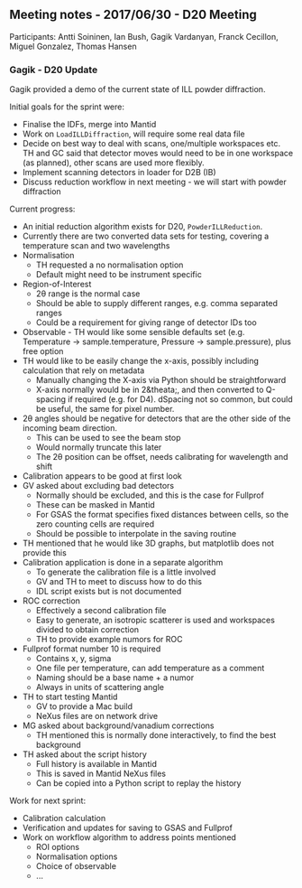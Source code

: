 ## Meeting notes - 2017/06/30 - D20 Meeting

Participants: Antti Soininen, Ian Bush, Gagik Vardanyan, Franck Cecillon, Miguel Gonzalez, Thomas Hansen

### Gagik - D20 Update

Gagik provided a demo of the current state of ILL powder diffraction.

Initial goals for the sprint were:
* Finalise the IDFs, merge into Mantid
* Work on `LoadILLDiffraction`, will require some real data file
* Decide on best way to deal with scans, one/multiple workspaces etc. TH and GC said that detector moves would need to be in one workspace (as planned), other scans are used more flexibly.
* Implement scanning detectors in loader for D2B (IB)
* Discuss reduction workflow in next meeting - we will start with powder diffraction

Current progress:
* An initial reduction algorithm exists for D20, `PowderILLReduction`.
* Currently there are two converted data sets for testing, covering a temperature scan and two wavelengths
* Normalisation
  * TH requested a no normalisation option
  * Default might need to be instrument specific
* Region-of-Interest
  * 2&theta; range is the normal case
  * Should be able to supply different ranges, e.g. comma separated ranges
  * Could be a requirement for giving range of detector IDs too
* Observable - TH would like some sensible defaults set (e.g. Temperature -> sample.temperature, Pressure -> sample.pressure), plus free option
* TH would like to be easily change the x-axis, possibly including calculation that rely on metadata
  * Manually changing the X-axis via Python should be straightforward
  * X-axis normally would be in 2&theata;, and then converted to Q-spacing if required (e.g. for D4). dSpacing not so common, but could be useful, the same for pixel number.
* 2&theta; angles should be negative for detectors that are the other side of the incoming beam direction.
  * This can be used to see the beam stop
  * Would normally truncate this later
  * The 2&theta; position can be offset, needs calibrating for wavelength and shift
* Calibration appears to be good at first look
* GV asked about excluding bad detectors
  * Normally should be excluded, and this is the case for Fullprof
  * These can be masked in Mantid
  * For GSAS the format specifies fixed distances between cells, so the zero counting cells are required
  * Should be possible to interpolate in the saving routine
* TH mentioned that he would like 3D graphs, but matplotlib does not provide this
* Calibration application is done in a separate algorithm
  * To generate the calibration file is a little involved
  * GV and TH to meet to discuss how to do this
  * IDL script exists but is not documented
* ROC correction
  * Effectively a second calibration file
  * Easy to generate, an isotropic scatterer is used and workspaces divided to obtain correction
  * TH to provide example numors for ROC
* Fullprof format number 10 is required
  * Contains x, y, sigma
  * One file per temperature, can add temperature as a comment
  * Naming should be a base name + a numor
  * Always in units of scattering angle
* TH to start testing Mantid
  * GV to provide a Mac build
  * NeXus files are on network drive
* MG asked about background/vanadium corrections
  * TH mentioned this is normally done interactively, to find the best background
* TH asked about the script history
  * Full history is available in Mantid
  * This is saved in Mantid NeXus files
  * Can be copied into a Python script to replay the history 

Work for next sprint:
* Calibration calculation
* Verification and updates for saving to GSAS and Fullprof
* Work on workflow algorithm to address points mentioned
  * ROI options
  * Normalisation options
  * Choice of observable
  * ...


